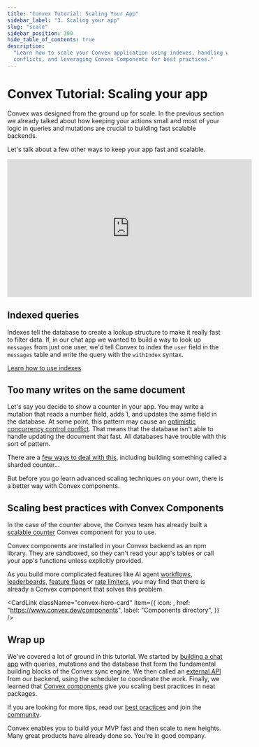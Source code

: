 ```yaml
---
title: "Convex Tutorial: Scaling Your App"
sidebar_label: "3. Scaling your app"
slug: "scale"
sidebar_position: 300
hide_table_of_contents: true
description:
  "Learn how to scale your Convex application using indexes, handling write
  conflicts, and leveraging Convex Components for best practices."
---
```



# Convex Tutorial: Scaling your app

Convex was designed from the ground up for scale. In the previous section we
already talked about how keeping your actions small and most of your logic in
queries and mutations are crucial to building fast scalable backends.

Let's talk about a few other ways to keep your app fast and scalable.

<div className="center-image" style={{ maxWidth: "560px" }}>
  <iframe
    width="560"
    height="315"
    src="https://www.youtube.com/embed/7lOGqFHnEsA"
    title="YouTube video player"
    frameborder="0"
    allow="accelerometer; autoplay; clipboard-write; encrypted-media; gyroscope; picture-in-picture; web-share"
    referrerpolicy="strict-origin-when-cross-origin"
    allowfullscreen
  ></iframe>
</div>

## Indexed queries

Indexes tell the database to create a lookup structure to make it really fast to
filter data. If, in our chat app we wanted to build a way to look up `messages`
from just one user, we'd tell Convex to index the `user` field in the `messages`
table and write the query with the `withIndex` syntax.

[Learn how to use indexes](/database/reading-data/indexes/indexes.md).

## Too many writes on the same document

Let's say you decide to show a counter in your app. You may write a mutation
that reads a number field, adds 1, and updates the same field in the database.
At some point, this pattern may cause an
[optimistic concurrency control conflict](/error#1). That means that the
database isn't able to handle updating the document that fast. All databases
have trouble with this sort of pattern.

There are a [few ways to deal with this](/error#remediation), including building
something called a sharded counter...

But before you go learn advanced scaling techniques on your own, there is a
better way with Convex components.

## Scaling best practices with Convex Components

In the case of the counter above, the Convex team has already built a
[scalable counter](https://www.convex.dev/components/sharded-counter) Convex
component for you to use.

Convex components are installed in your Convex backend as an npm library. They
are sandboxed, so they can't read your app's tables or call your app's functions
unless explicitly provided.

As you build more complicated features like AI agent
[workflows](https://www.convex.dev/components/workflow),
[leaderboards](https://www.convex.dev/components/aggregate),
[feature flags](https://www.convex.dev/components/launchdarkly) or
[rate limiters](https://www.convex.dev/components/rate-limiter), you may find
that there is already a Convex component that solves this problem.

<CardLink
  className="convex-hero-card"
  item={{
    icon: <ComponentsIcon height={40} />,
    href: "https://www.convex.dev/components",
    label: "Components directory",
  }}
/>

## Wrap up

We've covered a lot of ground in this tutorial. We started by
[building a chat app](/tutorial/index.mdx) with queries, mutations and the
database that form the fundamental building blocks of the Convex sync engine. We
then called an [external API](/tutorial/actions.mdx) from our backend, using the
scheduler to coordinate the work. Finally, we learned that
[Convex components](https://www.convex.dev/components) give you scaling best
practices in neat packages.

If you are looking for more tips, read our
[best practices](/understanding/best-practices/best-practices.mdx) and join the
[community](https://www.convex.dev/community).

Convex enables you to build your MVP fast and then scale to new heights. Many
great products have already done so. You're in good company.
